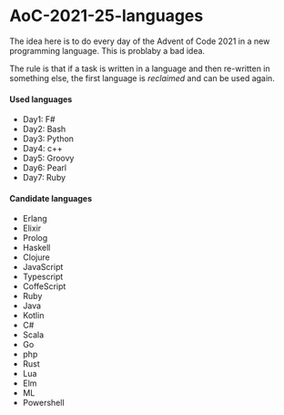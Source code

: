 # AoC-2021-25-languages

The idea here is to do every day of the Advent of Code 2021 in a new programming language. This is problaby a bad idea.

The rule is that if a task is written in a language and then re-written in something else, the first language is _reclaimed_ and can be used again.

#### Used languages
* Day1: F#
* Day2: Bash
* Day3: Python
* Day4: c++
* Day5: Groovy
* Day6: Pearl
* Day7: Ruby

####  Candidate languages
* Erlang
* Elixir
* Prolog
* Haskell
* Clojure
* JavaScript
* Typescript
* CoffeScript
* Ruby
* Java
* Kotlin
* C#
* Scala
* Go
* php
* Rust
* Lua
* Elm
* ML
* Powershell